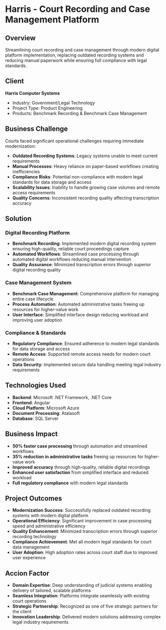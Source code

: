 # Harris - Court Recording and Case Management Platform

## Overview
Streamlining court recording and case management through modern digital platform implementation, replacing outdated recording systems and reducing manual paperwork while ensuring full compliance with legal standards.

## Client
**Harris Computer Systems**
- Industry: Government/Legal Technology
- Project Type: Product Engineering
- Products: Benchmark Recording & Benchmark Case Management

## Business Challenge
Courts faced significant operational challenges requiring immediate modernization:
- **Outdated Recording Systems**: Legacy systems unable to meet current requirements
- **Manual Processes**: Heavy reliance on paper-based workflows creating inefficiencies
- **Compliance Risks**: Potential non-compliance with modern legal standards for data storage and access
- **Scalability Issues**: Inability to handle growing case volumes and remote access requirements
- **Quality Concerns**: Inconsistent recording quality affecting transcription accuracy

## Solution

### Digital Recording Platform
- **Benchmark Recording**: Implemented modern digital recording system ensuring high-quality, reliable court proceedings capture
- **Automated Workflows**: Streamlined case processing through automated digital workflows reducing manual intervention
- **Quality Assurance**: Minimized transcription errors through superior digital recording quality

### Case Management System
- **Benchmark Case Management**: Comprehensive platform for managing entire case lifecycle
- **Process Automation**: Automated administrative tasks freeing up resources for higher-value work
- **User Interface**: Simplified interface design reducing workload and improving user adoption

### Compliance & Standards
- **Regulatory Compliance**: Ensured adherence to modern legal standards for data storage and access
- **Remote Access**: Supported remote access needs for modern court operations
- **Data Security**: Implemented secure data handling meeting legal industry requirements

## Technologies Used
- **Backend**: Microsoft .NET Framework, .NET Core
- **Frontend**: Angular
- **Cloud Platform**: Microsoft Azure
- **Document Processing**: Atalasoft
- **Database**: SQL Server

## Business Impact
- **50% faster case processing** through automation and streamlined workflows
- **35% reduction in administrative tasks** freeing up resources for higher-value work
- **Improved accuracy** through high-quality, reliable digital recordings
- **Enhanced user satisfaction** from simplified interface and reduced workload
- **Full regulatory compliance** with modern legal standards

## Project Outcomes
- **Modernization Success**: Successfully replaced outdated recording systems with modern digital platform
- **Operational Efficiency**: Significant improvement in case processing speed and administrative efficiency
- **Quality Enhancement**: Minimized transcription errors through superior recording technology
- **Compliance Achievement**: Met all modern legal standards for court data management
- **User Adoption**: High adoption rates across court staff due to improved user experience

## Accion Factor
- **Domain Expertise**: Deep understanding of judicial systems enabling delivery of tailored, scalable platforms
- **Seamless Integration**: Platforms integrate seamlessly with existing court operations
- **Strategic Partnership**: Recognized as one of five strategic partners for the client
- **Innovation Leadership**: Delivered modern solutions addressing complex legal industry requirements